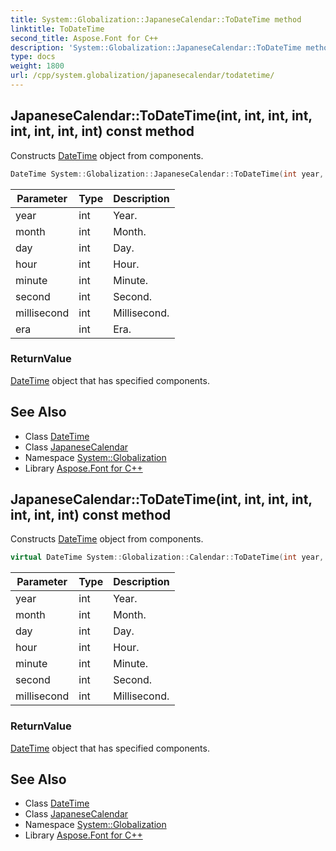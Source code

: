 ```yaml
---
title: System::Globalization::JapaneseCalendar::ToDateTime method
linktitle: ToDateTime
second_title: Aspose.Font for C++
description: 'System::Globalization::JapaneseCalendar::ToDateTime method. Constructs DateTime object from components in C++.'
type: docs
weight: 1800
url: /cpp/system.globalization/japanesecalendar/todatetime/
---
```

## JapaneseCalendar::ToDateTime(int, int, int, int, int, int, int, int) const method


Constructs [DateTime](../../../system/datetime/) object from components.

```cpp
DateTime System::Globalization::JapaneseCalendar::ToDateTime(int year, int month, int day, int hour, int minute, int second, int millisecond, int era) const override
```


| Parameter | Type | Description |
| --- | --- | --- |
| year | int | Year. |
| month | int | Month. |
| day | int | Day. |
| hour | int | Hour. |
| minute | int | Minute. |
| second | int | Second. |
| millisecond | int | Millisecond. |
| era | int | Era. |

### ReturnValue

[DateTime](../../../system/datetime/) object that has specified components.

## See Also

* Class [DateTime](../../../system/datetime/)
* Class [JapaneseCalendar](../)
* Namespace [System::Globalization](../../)
* Library [Aspose.Font for C++](../../../)
## JapaneseCalendar::ToDateTime(int, int, int, int, int, int, int) const method


Constructs [DateTime](../../../system/datetime/) object from components.

```cpp
virtual DateTime System::Globalization::Calendar::ToDateTime(int year, int month, int day, int hour, int minute, int second, int millisecond) const
```


| Parameter | Type | Description |
| --- | --- | --- |
| year | int | Year. |
| month | int | Month. |
| day | int | Day. |
| hour | int | Hour. |
| minute | int | Minute. |
| second | int | Second. |
| millisecond | int | Millisecond. |

### ReturnValue

[DateTime](../../../system/datetime/) object that has specified components.

## See Also

* Class [DateTime](../../../system/datetime/)
* Class [JapaneseCalendar](../)
* Namespace [System::Globalization](../../)
* Library [Aspose.Font for C++](../../../)
